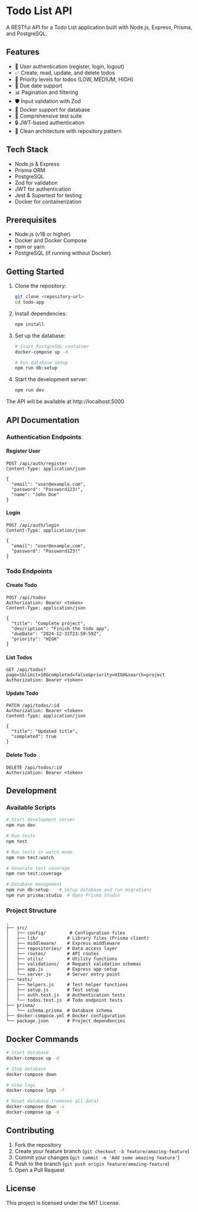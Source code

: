 # Todo List API

A RESTful API for a Todo List application built with Node.js, Express, Prisma, and PostgreSQL.

## Features

- 🔐 User authentication (register, login, logout)
- ✅ Create, read, update, and delete todos
- 🎯 Priority levels for todos (LOW, MEDIUM, HIGH)
- 📅 Due date support
- 📊 Pagination and filtering
- 🛡️ Input validation with Zod
- 🐳 Docker support for database
- 🧪 Comprehensive test suite
- 🔒 JWT-based authentication
- 🎨 Clean architecture with repository pattern

## Tech Stack

- Node.js & Express
- Prisma ORM
- PostgreSQL
- Zod for validation
- JWT for authentication
- Jest & Supertest for testing
- Docker for containerization

## Prerequisites

- Node.js (v18 or higher)
- Docker and Docker Compose
- npm or yarn
- PostgreSQL (if running without Docker)

## Getting Started

1. Clone the repository:
   ```bash
   git clone <repository-url>
   cd todo-app
   ```

2. Install dependencies:
   ```bash
   npm install
   ```

3. Set up the database:
   ```bash
   # Start PostgreSQL container
   docker-compose up -d

   # Run database setup
   npm run db:setup
   ```

4. Start the development server:
   ```bash
   npm run dev
   ```

The API will be available at http://localhost:5000

## API Documentation

### Authentication Endpoints

#### Register User
```http
POST /api/auth/register
Content-Type: application/json

{
  "email": "user@example.com",
  "password": "Password123!",
  "name": "John Doe"
}
```

#### Login
```http
POST /api/auth/login
Content-Type: application/json

{
  "email": "user@example.com",
  "password": "Password123!"
}
```

### Todo Endpoints

#### Create Todo
```http
POST /api/todos
Authorization: Bearer <token>
Content-Type: application/json

{
  "title": "Complete project",
  "description": "Finish the todo app",
  "dueDate": "2024-12-31T23:59:59Z",
  "priority": "HIGH"
}
```

#### List Todos
```http
GET /api/todos?page=1&limit=10&completed=false&priority=HIGH&search=project
Authorization: Bearer <token>
```

#### Update Todo
```http
PATCH /api/todos/:id
Authorization: Bearer <token>
Content-Type: application/json

{
  "title": "Updated title",
  "completed": true
}
```

#### Delete Todo
```http
DELETE /api/todos/:id
Authorization: Bearer <token>
```

## Development

### Available Scripts

```bash
# Start development server
npm run dev

# Run tests
npm test

# Run tests in watch mode
npm run test:watch

# Generate test coverage
npm run test:coverage

# Database management
npm run db:setup    # Setup database and run migrations
npm run prisma:studio  # Open Prisma Studio
```

### Project Structure

```
.
├── src/
│   ├── config/         # Configuration files
│   ├── lib/           # Library files (Prisma client)
│   ├── middleware/    # Express middleware
│   ├── repositories/  # Data access layer
│   ├── routes/        # API routes
│   ├── utils/         # Utility functions
│   ├── validations/   # Request validation schemas
│   ├── app.js         # Express app setup
│   └── server.js      # Server entry point
├── tests/
│   ├── helpers.js     # Test helper functions
│   ├── setup.js       # Test setup
│   ├── auth.test.js   # Authentication tests
│   └── todos.test.js  # Todo endpoint tests
├── prisma/
│   └── schema.prisma  # Database schema
├── docker-compose.yml # Docker configuration
└── package.json       # Project dependencies
```

## Docker Commands

```bash
# Start database
docker-compose up -d

# Stop database
docker-compose down

# View logs
docker-compose logs -f

# Reset database (removes all data)
docker-compose down -v
docker-compose up -d
```

## Contributing

1. Fork the repository
2. Create your feature branch (`git checkout -b feature/amazing-feature`)
3. Commit your changes (`git commit -m 'Add some amazing feature'`)
4. Push to the branch (`git push origin feature/amazing-feature`)
5. Open a Pull Request

## License

This project is licensed under the MIT License. 